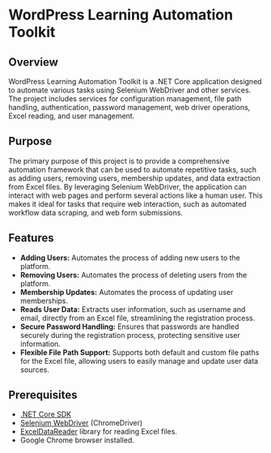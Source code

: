 # WordPress Learning Automation Toolkit

## Overview

WordPress Learning Automation Toolkit is a .NET Core application designed to automate various tasks using Selenium WebDriver and other services. 
The project includes services for configuration management, file path handling, authentication, password management, web driver operations, Excel reading, and user management.

## Purpose

The primary purpose of this project is to provide a comprehensive automation framework that can be used to automate repetitive tasks, such as adding users, removing users, membership updates, and data extraction from Excel files. 
By leveraging Selenium WebDriver, the application can interact with web pages and perform several actions like a human user. This makes it ideal for tasks that require web interaction, such as automated workflow data scraping, and web form submissions.

## Features
- **Adding Users:** Automates the process of adding new users to the platform.
- **Removing Users:** Automates the process of deleting users from the platform.
- **Membership Updates:** Automates the process of updating user memberships.
- **Reads User Data:** Extracts user information, such as username and email, directly from an Excel file, streamlining the registration process.
- **Secure Password Handling:** Ensures that passwords are handled securely during the registration process, protecting sensitive user information.
- **Flexible File Path Support:** Supports both default and custom file paths for the Excel file, allowing users to easily manage and update user data sources.

## Prerequisites

- [.NET Core SDK](https://dotnet.microsoft.com/download)
- [Selenium WebDriver](https://www.selenium.dev/) (ChromeDriver)
- [ExcelDataReader](https://github.com/ExcelDataReader/ExcelDataReader) library for reading Excel files.
- Google Chrome browser installed.